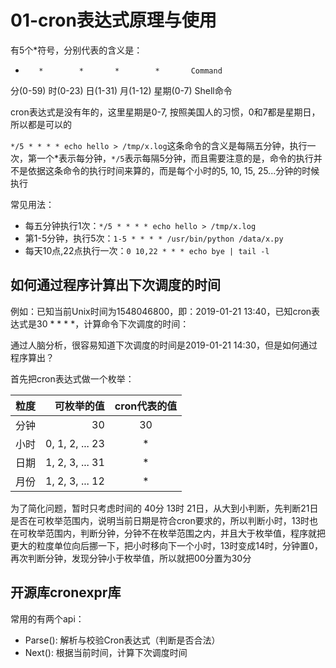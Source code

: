# 01-cron表达式原理与使用

有5个*符号，分别代表的含义是：

   *        *        *       *        *       Command
分(0-59) 时(0-23) 日(1-31) 月(1-12) 星期(0-7)   Shell命令

cron表达式是没有年的，这里星期是0-7, 按照美国人的习惯，0和7都是星期日，所以都是可以的

`*/5 * * * * echo hello > /tmp/x.log`这条命令的含义是每隔五分钟，执行一次，第一个*表示每分钟，`*/5`表示每隔5分钟，而且需要注意的是，命令的执行并不是依据这条命令的执行时间来算的，而是每个小时的5, 10, 15, 25...分钟的时候执行

常见用法：
- 每五分钟执行1次：`*/5 * * * * echo hello > /tmp/x.log`
- 第1-5分钟，执行5次：`1-5 * * * * /usr/bin/python /data/x.py`
- 每天10点,22点执行一次：`0 10,22 * * * echo bye | tail -l`

## 如何通过程序计算出下次调度的时间

例如：已知当前Unix时间为1548046800，即：2019-01-21 13:40，已知cron表达式是30 * * * *，计算命令下次调度的时间：

通过人脑分析，很容易知道下次调度的时间是2019-01-21 14:30，但是如何通过程序算出？

首先把cron表达式做一个枚举：

| 粒度       |     可枚举的值    | cron代表的值 |
| :-------- |    --------:    |  :------:   |
| 分钟       |    30           |     30     |
| 小时       | 0, 1, 2, ... 23 |      *     |
| 日期       | 1, 2, 3, ... 31 |      *     |
| 月份       | 1, 2, 3, ... 12 |      *     |

为了简化问题，暂时只考虑时间的 40分 13时 21日，从大到小判断，先判断21日是否在可枚举范围内，说明当前日期是符合cron要求的，所以判断小时，13时也在可枚举范围内，判断分钟，分钟不在枚举范围之内，并且大于枚举值，程序就把更大的粒度单位向后挪一下，把小时移向下一个小时，13时变成14时，分钟置0，再次判断分钟，发现分钟小于枚举值，所以就把00分置为30分

## 开源库cronexpr库

常用的有两个api：
- Parse(): 解析与校验Cron表达式（判断是否合法）
- Next(): 根据当前时间，计算下次调度时间
